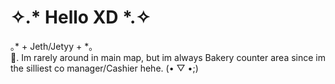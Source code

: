 # ⁠✧.*⁠ Hello XD *⁠.⁠✧
⁠｡⁠* ⁠+ Jeth/Jetyy + *⁠｡             
🥀. Im rarely around in main map, but im always Bakery counter area since im the silliest co manager/Cashier hehe. (⁠•⁠ ⁠▽⁠ ⁠•⁠;⁠)
